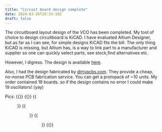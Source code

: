 ```yaml
---
title: "Circuit board design complete"
date: 2024-03-26T20:33:19Z
draft: false
---
```


The circuitboard layout design of the VCO has been completed. My tool of choice to design circuitboard is KiCAD. 
I have evaluated Altium Designer, but as far as I can see, for simple designs KiCAD fits the bill. The only thing
KiCAD is missing, but Altium has, is a way to link part to a manufacturer and supplier so one can quickly select parts,
see stock,find alternatives etc.

However, I digress. The design is available [here](https://github.com/dehekkendekrekker/synth).

Also, I had the design fabricated by [dirtypcbs.com](https://dirtypcbs.com). They provide a cheap, no-nonse PCB fabrication service.
You can get a protopack of ~10 units. My order contained 19 boards. so if the design contains no error I could make 19 oscillators! (yay)

Pics:
{{<load-photoswipe>}}
{{<gallery>}}
{{<figure link="https://res.cloudinary.com/direflzw1/image/upload/w_0.5/v1711486133/img/synths/IMG_20240326_154445_829_rxr7qo.jpg">}}
{{<figure link="https://res.cloudinary.com/direflzw1/image/upload/w_0.5/v1711486169/img/synths/IMG_20240326_154459_499_nqzht4.jpg">}}
{{<figure link="https://res.cloudinary.com/direflzw1/image/upload/w_0.5/v1711486079/img/synths/IMG_20240326_154508_346_af893a.jpg">}}
{{</gallery>}}

